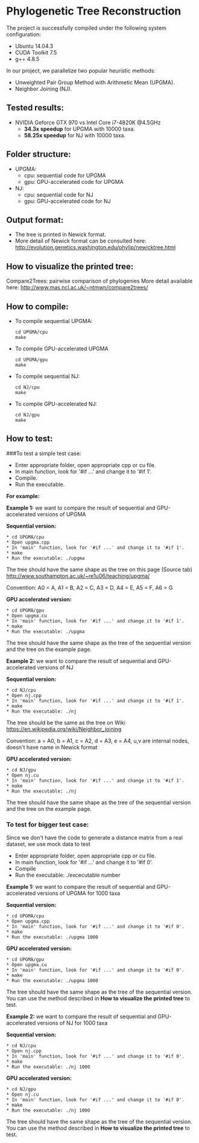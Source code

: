 # Phylogenetic Tree Reconstruction

The project is successfully compiled under the following system configuration:
  - Ubuntu 14.04.3
  - CUDA Toolkit 7.5
  - g++ 4.8.5

In our project, we parallelize two popular heuristic methods:
  - Unweighted Pair Group Method with Arithmetic Mean (UPGMA).
  - Neighbor Joining (NJ).

## Tested results:
 - NVIDIA Geforce GTX 970 vs Intel Core i7-4820K @4.5GHz
   + **34.3x speedup** for UPGMA with 10000 taxa.
   + **58.25x speedup** for NJ with 10000 taxa.
   
## Folder structure:
  + UPGMA:
    + cpu: sequential code for UPGMA
    + gpu: GPU-accelerated code for UPGMA
  + NJ:
    + cpu: sequential code for NJ
    + gpu: GPU-accelerated code for NJ

## Output format:
  - The tree is printed in Newick format.
  - More detail of Newick format can be consulted here:
    http://evolution.genetics.washington.edu/phylip/newicktree.html

## How to visualize the printed tree:
Compare2Trees: pairwise comparison of phylogenies
More detail available here: http://www.mas.ncl.ac.uk/~ntmwn/compare2trees/

## How to compile:
  - To compile sequential UPGMA:
    
    ```
    cd UPGMA/cpu
    make
    ```
  - To compile GPU-accelerated UPGMA
  
    ```
    cd UPGMA/gpu
    make
    ```
  - To compile sequential NJ:
    
    ```
    cd NJ/cpu
    make
    ```
  - To compile GPU-accelerated NJ:
    
    ```
    cd NJ/gpu
    make
    ```

## How to test:
###To test a simple test case:
- Enter appropriate folder, open appropriate cpp or cu file.
- In main function, look for '#if ...' and change it to '#if 1'.
- Compile.
- Run the executable.
  
**For example:**

**Example 1:** we want to compare the result of sequential and GPU-accelerated versions of UPGMA

**Sequential version:**
  ```
  * cd UPGMA/cpu
  * Open upgma.cpp
  * In 'main' function, look for '#if ...' and change it to '#if 1'.
  * make
  * Run the executable: ./upgma
  ```
  The tree should have the same shape as the tree on this page (Source tab)
  http://www.southampton.ac.uk/~re1u06/teaching/upgma/
  
  Convention: A0 = A, A1 = B, A2 = C, A3 = D, A4 = E, A5 = F, A6 = G
  
  **GPU accelerated version:**
  ```
  * cd UPGMA/gpu
  * Open upgma.cu
  * In 'main' function, look for '#if ...' and change it to '#if 1'.
  * make
  * Run the executable: ./upgma
  ```
  The tree should have the same shape as the tree of the sequential version and the tree on the example page.

**Example 2:** we want to compare the result of sequential and GPU-accelerated versions of NJ

**Sequential version:**
```
* cd NJ/cpu
* Open nj.cpp
* In 'main' function, look for '#if ...' and change it to '#if 1'.
* make
* Run the executable: ./nj
```
The tree should be the same as the tree on Wiki 
https://en.wikipedia.org/wiki/Neighbor_joining

Convention: a = A0, b = A1, c = A2, d = A3, e = A4, u,v are internal nodes, doesn't have name in Newick format

**GPU accelerated version:**
```
* cd NJ/gpu
* Open nj.cu
* In 'main' function, look for '#if ...' and change it to '#if 1'.
* make
* Run the executable: ./nj
```
The tree should have the same shape as the tree of the sequential version and the tree on the example page.        

### To test for bigger test case:
Since we don't have the code to generate a distance matrix from a real dataset, we use mock data to test
- Enter appropriate folder, open appropriate cpp or cu file.
- In main function, look for '#if ...' and change it to '#if 0'.
- Compile
- Run the executable: ./excecutable number

**Example 1:** we want to compare the result of sequential and GPU-accelerated versions of UPGMA for 1000 taxa

**Sequential version:**
```
* cd UPGMA/cpu
* Open upgma.cpp
* In 'main' function, look for '#if ...' and change it to '#if 0'.
* make
* Run the executable: ./upgma 1000
```

**GPU accelerated version:**
```
* cd UPGMA/gpu
* Open upgma.cu
* In 'main' function, look for '#if ...' and change it to '#if 0'.
* make
* Run the executable: ./upgma 1000
```        
The tree should have the same shape as the tree of the sequential version. You can use the method described in **How to visualize the printed tree** to test.

**Example 2:** we want to compare the result of sequential and GPU-accelerated versions of NJ for 1000 taxa

**Sequential version:**
```        
* cd NJ/cpu
* Open nj.cpp
* In 'main' function, look for '#if ...' and change it to '#if 0'.
* make
* Run the executable: ./nj 1000
```

**GPU accelerated version:**
```
* cd NJ/gpu
* Open nj.cu
* In 'main' function, look for '#if ...' and change it to '#if 0'.
* make
* Run the executable: ./nj 1000
```        
The tree should have the same shape as the tree of the sequential version. You can use the method described in **How to visualize the printed tree** to test.
